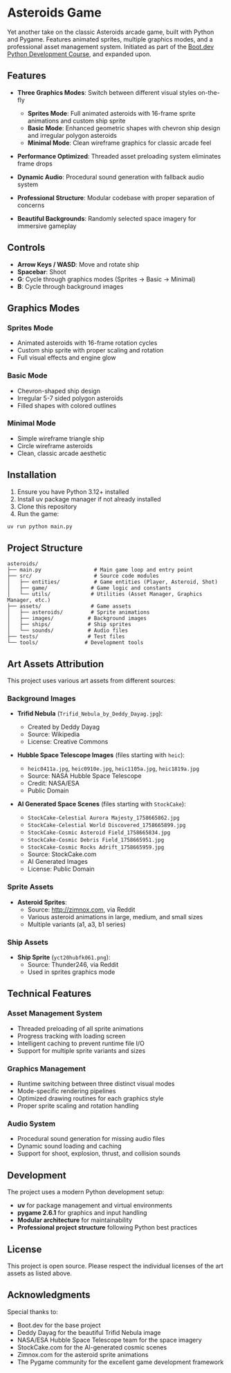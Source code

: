 # Asteroids Game

Yet another take on the classic Asteroids arcade game, built with Python and Pygame. Features animated sprites, multiple graphics modes, and a professional asset management system. Initiated as part of the [Boot.dev Python Development Course](https://www.boot.dev/courses/build-asteroids-python), and expanded upon.

## Features

- **Three Graphics Modes**: Switch between different visual styles on-the-fly
  - **Sprites Mode**: Full animated asteroids with 16-frame sprite animations and custom ship sprite
  - **Basic Mode**: Enhanced geometric shapes with chevron ship design and irregular polygon asteroids
  - **Minimal Mode**: Clean wireframe graphics for classic arcade feel

- **Performance Optimized**: Threaded asset preloading system eliminates frame drops
- **Dynamic Audio**: Procedural sound generation with fallback audio system
- **Professional Structure**: Modular codebase with proper separation of concerns
- **Beautiful Backgrounds**: Randomly selected space imagery for immersive gameplay

## Controls

- **Arrow Keys / WASD**: Move and rotate ship
- **Spacebar**: Shoot
- **G**: Cycle through graphics modes (Sprites → Basic → Minimal)
- **B**: Cycle through background images

## Graphics Modes

### Sprites Mode
- Animated asteroids with 16-frame rotation cycles
- Custom ship sprite with proper scaling and rotation
- Full visual effects and engine glow

### Basic Mode
- Chevron-shaped ship design
- Irregular 5-7 sided polygon asteroids
- Filled shapes with colored outlines

### Minimal Mode
- Simple wireframe triangle ship
- Circle wireframe asteroids
- Clean, classic arcade aesthetic

## Installation

1. Ensure you have Python 3.12+ installed
2. Install uv package manager if not already installed
3. Clone this repository
4. Run the game:

```bash
uv run python main.py
```

## Project Structure

```
asteroids/
├── main.py                 # Main game loop and entry point
├── src/                    # Source code modules
│   ├── entities/           # Game entities (Player, Asteroid, Shot)
│   ├── game/              # Game logic and constants
│   └── utils/             # Utilities (Asset Manager, Graphics Manager, etc.)
├── assets/                # Game assets
│   ├── asteroids/         # Sprite animations
│   ├── images/           # Background images
│   ├── ships/            # Ship sprites
│   └── sounds/           # Audio files
├── tests/                # Test files
└── tools/               # Development tools
```

## Art Assets Attribution

This project uses various art assets from different sources:

### Background Images

- **Trifid Nebula** (`Trifid_Nebula_by_Deddy_Dayag.jpg`): 
  - Created by Deddy Dayag
  - Source: Wikipedia
  - License: Creative Commons

- **Hubble Space Telescope Images** (files starting with `heic`):
  - `heic0411a.jpg`, `heic0910e.jpg`, `heic1105a.jpg`, `heic1819a.jpg`
  - Source: NASA Hubble Space Telescope
  - Credit: NASA/ESA
  - Public Domain

- **AI Generated Space Scenes** (files starting with `StockCake`):
  - `StockCake-Celestial Aurora Majesty_1758665862.jpg`
  - `StockCake-Celestial World Discovered_1758665899.jpg`
  - `StockCake-Cosmic Asteroid Field_1758665834.jpg`
  - `StockCake-Cosmic Debris Field_1758665951.jpg`
  - `StockCake-Cosmic Rocks Adrift_1758665959.jpg`
  - Source: StockCake.com
  - AI Generated Images
  - License: Public Domain

### Sprite Assets

- **Asteroid Sprites**: 
  - Source: http://zimnox.com, via Reddit
  - Various asteroid animations in large, medium, and small sizes
  - Multiple variants (a1, a3, b1 series)

### Ship Assets

- **Ship Sprite** (`yct20hubfk061.png`):
  - Source: Thunder246, via Reddit
  - Used in sprites graphics mode

## Technical Features

### Asset Management System
- Threaded preloading of all sprite animations
- Progress tracking with loading screen
- Intelligent caching to prevent runtime file I/O
- Support for multiple sprite variants and sizes

### Graphics Management
- Runtime switching between three distinct visual modes
- Mode-specific rendering pipelines
- Optimized drawing routines for each graphics style
- Proper sprite scaling and rotation handling

### Audio System
- Procedural sound generation for missing audio files
- Dynamic sound loading and caching
- Support for shoot, explosion, thrust, and collision sounds

## Development

The project uses a modern Python development setup:
- **uv** for package management and virtual environments
- **pygame 2.6.1** for graphics and input handling
- **Modular architecture** for maintainability
- **Professional project structure** following Python best practices

## License

This project is open source. Please respect the individual licenses of the art assets as listed above.

## Acknowledgments

Special thanks to:
- Boot.dev for the base project
- Deddy Dayag for the beautiful Trifid Nebula image
- NASA/ESA Hubble Space Telescope team for the space imagery
- StockCake.com for the AI-generated cosmic scenes
- Zimnox.com for the asteroid sprite animations
- The Pygame community for the excellent game development framework

